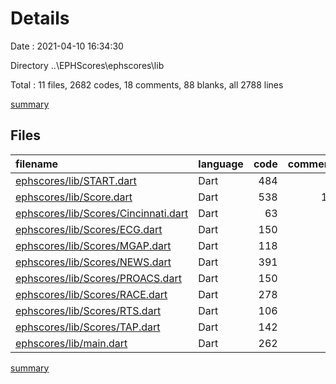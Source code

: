 # Details

Date : 2021-04-10 16:34:30

Directory ..\EPHScores\ephscores\lib

Total : 11 files,  2682 codes, 18 comments, 88 blanks, all 2788 lines

[summary](results.md)

## Files
| filename | language | code | comment | blank | total |
| :--- | :--- | ---: | ---: | ---: | ---: |
| [ephscores/lib/START.dart](/ephscores/lib/START.dart) | Dart | 484 | 0 | 10 | 494 |
| [ephscores/lib/Score.dart](/ephscores/lib/Score.dart) | Dart | 538 | 10 | 27 | 575 |
| [ephscores/lib/Scores/Cincinnati.dart](/ephscores/lib/Scores/Cincinnati.dart) | Dart | 63 | 0 | 5 | 68 |
| [ephscores/lib/Scores/ECG.dart](/ephscores/lib/Scores/ECG.dart) | Dart | 150 | 1 | 5 | 156 |
| [ephscores/lib/Scores/MGAP.dart](/ephscores/lib/Scores/MGAP.dart) | Dart | 118 | 1 | 5 | 124 |
| [ephscores/lib/Scores/NEWS.dart](/ephscores/lib/Scores/NEWS.dart) | Dart | 391 | 1 | 5 | 397 |
| [ephscores/lib/Scores/PROACS.dart](/ephscores/lib/Scores/PROACS.dart) | Dart | 150 | 1 | 5 | 156 |
| [ephscores/lib/Scores/RACE.dart](/ephscores/lib/Scores/RACE.dart) | Dart | 278 | 1 | 9 | 288 |
| [ephscores/lib/Scores/RTS.dart](/ephscores/lib/Scores/RTS.dart) | Dart | 106 | 1 | 5 | 112 |
| [ephscores/lib/Scores/TAP.dart](/ephscores/lib/Scores/TAP.dart) | Dart | 142 | 1 | 5 | 148 |
| [ephscores/lib/main.dart](/ephscores/lib/main.dart) | Dart | 262 | 1 | 7 | 270 |

[summary](results.md)